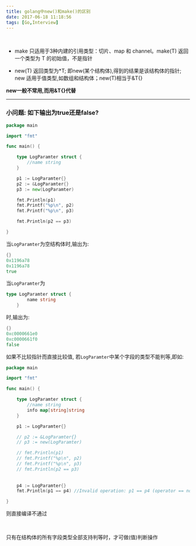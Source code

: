 ```yaml
---
title: golang中new()和make()的区别
date: 2017-06-18 11:18:56
tags: [Go,Interview]
---
```


<br>

* make 只适用于3种内建的引用类型：切片、map 和 channel。make(T) 返回一个类型为 T 的初始值，不是指针

* new(T) 返回类型为*T; 即new(某个结构体),得到的结果是该结构体的指针; new 适用于值类型,如数组和结构体；new(T)相当于&T{}


**new一般不常用,而用&T{}代替**


---

### 小问题: 如下输出为true还是false?


```go
package main

import "fmt"

func main() {

	type LogParamter struct {
		//name string
	}

	p1 := LogParamter{}
	p2 := &LogParamter{}
	p3 := new(LogParamter)

	fmt.Println(p1)
	fmt.Printf("%p\n", p2)
	fmt.Printf("%p\n", p3)

	fmt.Println(p2 == p3)

}
```


当`LogParamter`为空结构体时,输出为:

```go
{}
0x1196a78
0x1196a78
true
```

当`LogParamter`为

```go
type LogParamter struct {
		name string
    }
```
时,输出为:

```go
{}
0xc0000661e0
0xc0000661f0
false
```



如果不比较指针而直接比较值, 若`LogParamter`中某个字段的类型不能判等,即如:

```go
package main

import "fmt"

func main() {

	type LogParamter struct {
		//name string
		info map[string]string
	}

	p1 := LogParamter{}

	// p2 := &LogParamter{}
	// p3 := new(LogParamter)

	// fmt.Println(p1)
	// fmt.Printf("%p\n", p2)
	// fmt.Printf("%p\n", p3)
	// fmt.Println(p2 == p3)
	
	
	p4 := LogParamter{}
	fmt.Println(p1 == p4) //Invalid operation: p1 == p4 (operator == not defined on LogParamter)

}
```

则直接编译不通过

<br>


只有在结构体的所有字段类型全部支持判等时，才可做(值)判断操作





